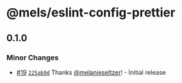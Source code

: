 # @mels/eslint-config-prettier

## 0.1.0

### Minor Changes

- [#19](https://github.com/melanieseltzer/toolkit/pull/19) [`225ab9d`](https://github.com/melanieseltzer/toolkit/commit/225ab9d3bc7d52c685ea8108879342aafb2e3194) Thanks [@melanieseltzer](https://github.com/melanieseltzer)! - Initial release
